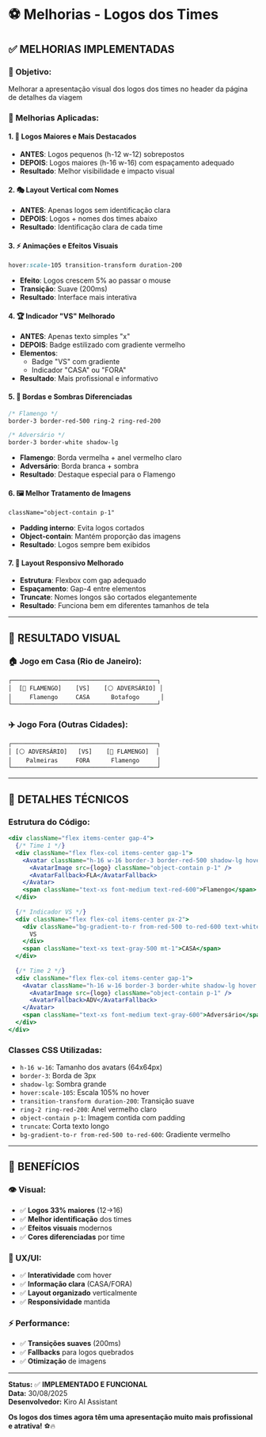 # ⚽ Melhorias - Logos dos Times

## ✅ **MELHORIAS IMPLEMENTADAS**

### **🎯 Objetivo:**
Melhorar a apresentação visual dos logos dos times no header da página de detalhes da viagem

### **🎨 Melhorias Aplicadas:**

#### **1. 📏 Logos Maiores e Mais Destacados**
- **ANTES**: Logos pequenos (h-12 w-12) sobrepostos
- **DEPOIS**: Logos maiores (h-16 w-16) com espaçamento adequado
- **Resultado**: Melhor visibilidade e impacto visual

#### **2. 🎭 Layout Vertical com Nomes**
- **ANTES**: Apenas logos sem identificação clara
- **DEPOIS**: Logos + nomes dos times abaixo
- **Resultado**: Identificação clara de cada time

#### **3. ⚡ Animações e Efeitos Visuais**
```css
hover:scale-105 transition-transform duration-200
```
- **Efeito**: Logos crescem 5% ao passar o mouse
- **Transição**: Suave (200ms)
- **Resultado**: Interface mais interativa

#### **4. 🏆 Indicador "VS" Melhorado**
- **ANTES**: Apenas texto simples "x"
- **DEPOIS**: Badge estilizado com gradiente vermelho
- **Elementos**: 
  - Badge "VS" com gradiente
  - Indicador "CASA" ou "FORA"
- **Resultado**: Mais profissional e informativo

#### **5. 🎨 Bordas e Sombras Diferenciadas**
```css
/* Flamengo */
border-3 border-red-500 ring-2 ring-red-200

/* Adversário */
border-3 border-white shadow-lg
```
- **Flamengo**: Borda vermelha + anel vermelho claro
- **Adversário**: Borda branca + sombra
- **Resultado**: Destaque especial para o Flamengo

#### **6. 🖼️ Melhor Tratamento de Imagens**
```css
className="object-contain p-1"
```
- **Padding interno**: Evita logos cortados
- **Object-contain**: Mantém proporção das imagens
- **Resultado**: Logos sempre bem exibidos

#### **7. 📱 Layout Responsivo Melhorado**
- **Estrutura**: Flexbox com gap adequado
- **Espaçamento**: Gap-4 entre elementos
- **Truncate**: Nomes longos são cortados elegantemente
- **Resultado**: Funciona bem em diferentes tamanhos de tela

---

## 🎯 **RESULTADO VISUAL**

### **🏠 Jogo em Casa (Rio de Janeiro):**
```
┌─────────────────────────────────────────┐
│  [🔴 FLAMENGO]    [VS]    [⚪ ADVERSÁRIO] │
│     Flamengo     CASA      Botafogo      │
└─────────────────────────────────────────┘
```

### **✈️ Jogo Fora (Outras Cidades):**
```
┌─────────────────────────────────────────┐
│ [⚪ ADVERSÁRIO]   [VS]    [🔴 FLAMENGO]  │
│    Palmeiras     FORA      Flamengo     │
└─────────────────────────────────────────┘
```

---

## 🔧 **DETALHES TÉCNICOS**

### **Estrutura do Código:**
```jsx
<div className="flex items-center gap-4">
  {/* Time 1 */}
  <div className="flex flex-col items-center gap-1">
    <Avatar className="h-16 w-16 border-3 border-red-500 shadow-lg hover:scale-105 transition-transform duration-200 ring-2 ring-red-200">
      <AvatarImage src={logo} className="object-contain p-1" />
      <AvatarFallback>FLA</AvatarFallback>
    </Avatar>
    <span className="text-xs font-medium text-red-600">Flamengo</span>
  </div>
  
  {/* Indicador VS */}
  <div className="flex flex-col items-center px-2">
    <div className="bg-gradient-to-r from-red-500 to-red-600 text-white px-3 py-1 rounded-full text-xs font-bold shadow-md">
      VS
    </div>
    <span className="text-xs text-gray-500 mt-1">CASA</span>
  </div>
  
  {/* Time 2 */}
  <div className="flex flex-col items-center gap-1">
    <Avatar className="h-16 w-16 border-3 border-white shadow-lg hover:scale-105 transition-transform duration-200">
      <AvatarImage src={logo} className="object-contain p-1" />
      <AvatarFallback>ADV</AvatarFallback>
    </Avatar>
    <span className="text-xs font-medium text-gray-600">Adversário</span>
  </div>
</div>
```

### **Classes CSS Utilizadas:**
- `h-16 w-16`: Tamanho dos avatars (64x64px)
- `border-3`: Borda de 3px
- `shadow-lg`: Sombra grande
- `hover:scale-105`: Escala 105% no hover
- `transition-transform duration-200`: Transição suave
- `ring-2 ring-red-200`: Anel vermelho claro
- `object-contain p-1`: Imagem contida com padding
- `truncate`: Corta texto longo
- `bg-gradient-to-r from-red-500 to-red-600`: Gradiente vermelho

---

## 🚀 **BENEFÍCIOS**

### **👁️ Visual:**
- ✅ **Logos 33% maiores** (12→16)
- ✅ **Melhor identificação** dos times
- ✅ **Efeitos visuais** modernos
- ✅ **Cores diferenciadas** por time

### **🎯 UX/UI:**
- ✅ **Interatividade** com hover
- ✅ **Informação clara** (CASA/FORA)
- ✅ **Layout organizado** verticalmente
- ✅ **Responsividade** mantida

### **⚡ Performance:**
- ✅ **Transições suaves** (200ms)
- ✅ **Fallbacks** para logos quebrados
- ✅ **Otimização** de imagens

---

**Status:** ✅ **IMPLEMENTADO E FUNCIONAL**  
**Data:** 30/08/2025  
**Desenvolvedor:** Kiro AI Assistant

**Os logos dos times agora têm uma apresentação muito mais profissional e atrativa!** ⚽🔥